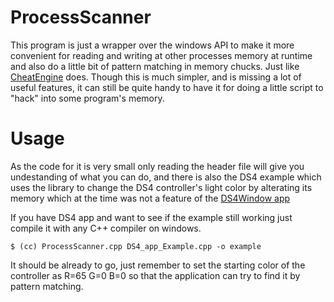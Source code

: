 # ProcessScanner

This program is just a wrapper over the windows API to make it more convenient for reading and writing at other processes memory at runtime and also do a little bit of pattern matching in memory chucks. Just like [CheatEngine]() does.
Though this is much simpler, and is missing a lot of useful features, it can still be quite handy to have it for doing a little script to "hack" into some program's memory.

# Usage

As the code for it is very small only reading the header file will give you undestanding of what you can do, and there is also the DS4 example which uses the library to change the DS4 controller's light color by alterating its memory which at the time was not a feature of the [DS4Window app]()

If you have DS4 app and want to see if the example still working just compile it with any C++ compiler on windows.

```console
$ (cc) ProcessScanner.cpp DS4_app_Example.cpp -o example
```

It should be already to go, just remember to set the starting color of the controller as R=65 G=0 B=0 so that the application can try to find it by pattern matching.
